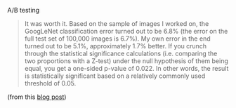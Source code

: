 A/B testing
>It was worth it. Based on the sample of images I worked on, the GoogLeNet classification error turned out to be 6.8% (the error on the full test set of 100,000 images is 6.7%). My own error in the end turned out to be 5.1%, approximately 1.7% better. If you crunch through the statistical significance calculations (i.e. comparing the two proportions with a Z-test) under the null hypothesis of them being equal, you get a one-sided p-value of 0.022. In other words, the result is statistically significant based on a relatively commonly used threshold of 0.05.

(from this [blog post](https://karpathy.github.io/2014/09/02/what-i-learned-from-competing-against-a-convnet-on-imagenet/))
